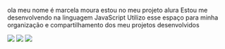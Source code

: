 ola meu nome é marcela moura
estou no meu projeto alura
Estou me desenvolvendo na linguagem JavaScript
Utilizo esse espaço para minha organização e compartilhamento dos meu projetos desenvolvidos


<div> 
  <a href="https://instagram.com/mouraamah" target="_blank"><img src="https://img.shields.io/badge/-Instagram-%23E4405F?style=for-the-badge&logo=instagram&logoColor=white" target="_blank"></a> 
  <a href = ""><img src="https://img.shields.io/badge/-Gmail-%23333?style=for-the-badge&logo=gmail&logoColor=white" target="_blank"></a>
  <a href="" target="_blank"><img src="https://img.shields.io/badge/-LinkedIn-%230077B5?style=for-the-badge&logo=linkedin&logoColor=white" target="_blank"></a>
  
</div>
